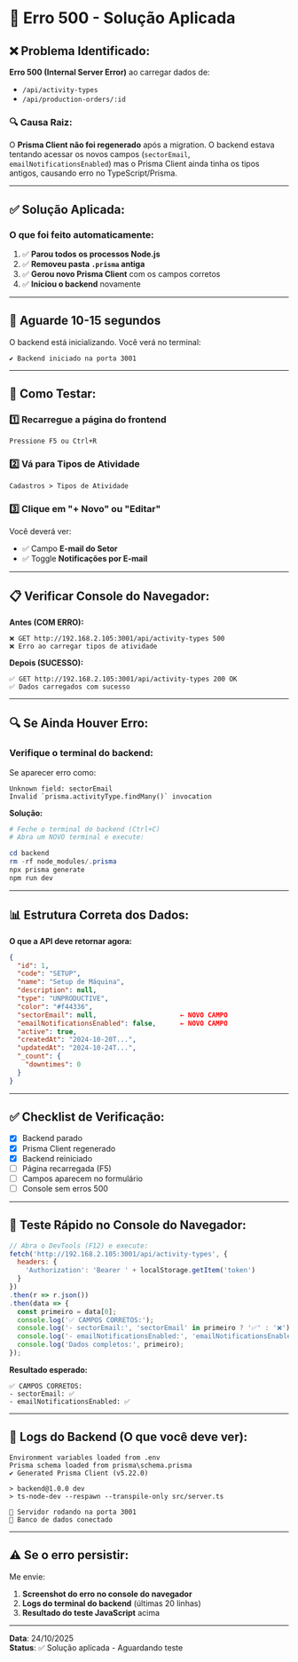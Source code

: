 # 🔧 Erro 500 - Solução Aplicada

## ❌ Problema Identificado:

**Erro 500 (Internal Server Error)** ao carregar dados de:
- `/api/activity-types`
- `/api/production-orders/:id`

### 🔍 Causa Raiz:

O **Prisma Client não foi regenerado** após a migration. O backend estava tentando acessar os novos campos (`sectorEmail`, `emailNotificationsEnabled`) mas o Prisma Client ainda tinha os tipos antigos, causando erro no TypeScript/Prisma.

---

## ✅ Solução Aplicada:

### O que foi feito automaticamente:

1. ✅ **Parou todos os processos Node.js**
2. ✅ **Removeu pasta `.prisma` antiga**
3. ✅ **Gerou novo Prisma Client** com os campos corretos
4. ✅ **Iniciou o backend** novamente

---

## 🚀 Aguarde 10-15 segundos

O backend está inicializando. Você verá no terminal:

```
✔ Backend iniciado na porta 3001
```

---

## 🧪 Como Testar:

### 1️⃣ **Recarregue a página do frontend**
```
Pressione F5 ou Ctrl+R
```

### 2️⃣ **Vá para Tipos de Atividade**
```
Cadastros > Tipos de Atividade
```

### 3️⃣ **Clique em "+ Novo" ou "Editar"**

Você deverá ver:
- ✅ Campo **E-mail do Setor**
- ✅ Toggle **Notificações por E-mail**

---

## 📋 Verificar Console do Navegador:

**Antes (COM ERRO):**
```
❌ GET http://192.168.2.105:3001/api/activity-types 500
❌ Erro ao carregar tipos de atividade
```

**Depois (SUCESSO):**
```
✅ GET http://192.168.2.105:3001/api/activity-types 200 OK
✅ Dados carregados com sucesso
```

---

## 🔍 Se Ainda Houver Erro:

### **Verifique o terminal do backend:**

Se aparecer erro como:
```
Unknown field: sectorEmail
Invalid `prisma.activityType.findMany()` invocation
```

**Solução:**
```powershell
# Feche o terminal do backend (Ctrl+C)
# Abra um NOVO terminal e execute:

cd backend
rm -rf node_modules/.prisma
npx prisma generate
npm run dev
```

---

## 📊 Estrutura Correta dos Dados:

**O que a API deve retornar agora:**

```json
{
  "id": 1,
  "code": "SETUP",
  "name": "Setup de Máquina",
  "description": null,
  "type": "UNPRODUCTIVE",
  "color": "#f44336",
  "sectorEmail": null,                     ← NOVO CAMPO
  "emailNotificationsEnabled": false,      ← NOVO CAMPO
  "active": true,
  "createdAt": "2024-10-20T...",
  "updatedAt": "2024-10-24T...",
  "_count": {
    "downtimes": 0
  }
}
```

---

## ✅ Checklist de Verificação:

- [x] Backend parado
- [x] Prisma Client regenerado
- [x] Backend reiniciado
- [ ] Página recarregada (F5)
- [ ] Campos aparecem no formulário
- [ ] Console sem erros 500

---

## 🎯 Teste Rápido no Console do Navegador:

```javascript
// Abra o DevTools (F12) e execute:
fetch('http://192.168.2.105:3001/api/activity-types', {
  headers: {
    'Authorization': 'Bearer ' + localStorage.getItem('token')
  }
})
.then(r => r.json())
.then(data => {
  const primeiro = data[0];
  console.log('✅ CAMPOS CORRETOS:');
  console.log('- sectorEmail:', 'sectorEmail' in primeiro ? '✅' : '❌');
  console.log('- emailNotificationsEnabled:', 'emailNotificationsEnabled' in primeiro ? '✅' : '❌');
  console.log('Dados completos:', primeiro);
});
```

**Resultado esperado:**
```
✅ CAMPOS CORRETOS:
- sectorEmail: ✅
- emailNotificationsEnabled: ✅
```

---

## 📝 Logs do Backend (O que você deve ver):

```
Environment variables loaded from .env
Prisma schema loaded from prisma\schema.prisma
✔ Generated Prisma Client (v5.22.0)

> backend@1.0.0 dev
> ts-node-dev --respawn --transpile-only src/server.ts

🚀 Servidor rodando na porta 3001
🔌 Banco de dados conectado
```

---

## ⚠️ Se o erro persistir:

Me envie:
1. **Screenshot do erro no console do navegador**
2. **Logs do terminal do backend** (últimas 20 linhas)
3. **Resultado do teste JavaScript** acima

---

**Data**: 24/10/2025  
**Status**: ✅ Solução aplicada - Aguardando teste

